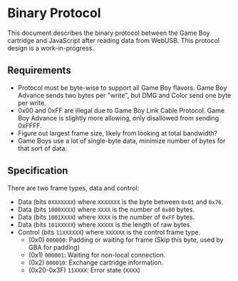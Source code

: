 # Binary Protocol

This document describes the binary protocol between the Game Boy cartridge and JavaScript after reading data from WebUSB.
This protocol design is a work-in-progress.

## Requirements

- Protocol must be byte-wise to support all Game Boy flavors. Game Boy Advance 
  sends two bytes per "write", but DMG and Color send one byte per write.
- 0x00 and 0xFF are illegal due to Game Boy Link Cable Protocol.
  Game Boy Advance is slightly more allowing, only disallowed from sending 0xFFFF.
- Figure out largest frame size, likely from looking at total bandwidth?
- Game Boys use a lot of single-byte data, minimize number of bytes for that sort of data.

## Specification

There are two frame types, data and control:

- Data (bits `0XXXXXXX`) where `XXXXXXX` is the byte between `0x01` and `0x76`.
- Data (bits `1000XXXX`) where `XXXX` is the number of `0x00` bytes.
- Data (bits `1001XXXX`) where `XXXX` is the number of `0xFF` bytes.
- Data (bits `101XXXXX`) where `XXXXX` is the length of raw bytes.
- Control (bits `11XXXXXX`) where `XXXXXX` is the control frame type.
  - (0x0) `000000`: Padding or waiting for frame (Skip this byte, used by GBA for padding)
  - (0x1) `000001`: Waiting for non-local connection.
  - (0x2) `000010`: Exchange cartridge information.
  - (0x20-0x3F) `11XXXX`: Error state (`XXXX`)
